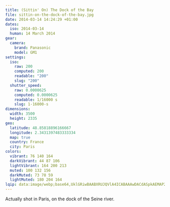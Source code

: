 ```yaml
---
title: (Sittin' On) The Dock of the Bay
file: sittin-on-the-dock-of-the-bay.jpg
date: 2014-03-14 14:24:29 +01:00
dates:
  iso: 2014-03-14
  human: 14 March 2014
gear:
  camera:
    brand: Panasonic
    model: GM1
settings:
  iso:
    raw: 200
    computed: 200
    readable: "200"
    slug: "200"
  shutter_speed:
    raw: 0.0000625
    computed: 0.0000625
    readable: 1/16000 s
    slug: 1-16000-s
dimensions:
  width: 3500
  height: 2335
geo:
  latitude: 48.85818896166667
  longitude: 2.3431397483333334
  map: true
  country: France
  city: Paris
colors:
  vibrant: 76 140 164
  darkVibrant: 44 87 106
  lightVibrant: 164 200 213
  muted: 100 132 156
  darkMuted: 73 78 59
  lightMuted: 180 204 164
lqip: data:image/webp;base64,UklGRiwBAABXRUJQVlA4ICABAAAwDACdASpkAEMAP2mkwli/v6e5szhq2/AtCWUA0Fnhpr5JJMbdiR4VUm6Jpl1mbPB3hC4QoJA/DKMa14D4pQt6+CjhaSzP+ibUZtbfYd6QQAubOm+Oh1MZwTwJEGbfec5y4qtMfottl7AAAP5wxxdDVKMofW2HZBnbIWuY1eSygOpCIcjMtlYdZSqansjICHOMY/2BpuajRtPZXwrJi73MgwQxMc/ICqjD3eL3ednbeEUqPnrJnZNyyhQxemWwD66U7jymK88cjVOib3pnNbe/3ANUdqotrahAEPnBPuAUw0j54XWzr8ALD+Zam1XbA1VDpGmRSweGHzPZYd8mvIWuq1Jae/oNGQMlDcgTPQARC7IKPH6A1VeO2ARrmSJAAAA=
---
```


Actually shot in Paris, on the dock of the Seine river.
